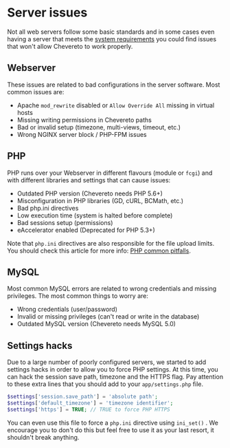 # Server issues

Not all web servers follow some basic standards and in some cases even having a server that meets the [system requirements](./requirements.md) you could find issues that won't allow Chevereto to work properly.

## Webserver

These issues are related to bad configurations in the server software. Most common issues are:

- Apache `mod_rewrite` disabled or `Allow Override All` missing in virtual hosts
- Missing writing permissions in Chevereto paths
- Bad or invalid setup (timezone, multi-views, timeout, etc.)
- Wrong NGINX server block / PHP-FPM issues

## PHP

PHP runs over your Webserver in different flavours (module or `fcgi`) and with different libraries and settings that can cause issues:

- Outdated PHP version (Chevereto needs PHP 5.6+)
- Misconfiguration in PHP libraries (GD, cURL, BCMath, etc.)
- Bad php.ini directives
- Low execution time (system is halted before complete)
- Bad sessions setup (permissions)
- eAccelerator enabled (Deprecated for PHP 5.3+)

Note that `php.ini` directives are also responsible for the file upload limits. You should check this article for more info: [PHP common pitfalls](http://www.php.net/manual/en/features.file-upload.common-pitfalls.php).

## MySQL

Most common MySQL errors are related to wrong credentials and missing privileges. The most common things to worry are:

- Wrong credentials (user/password)
- Invalid or missing privileges (can't read or write in the database)
- Outdated MySQL version (Chevereto needs MySQL 5.0)

## Settings hacks

Due to a large number of poorly configured servers, we started to add settings hacks in order to allow you to force PHP settings. At this time, you can hack the session save path, timezone and the HTTPS flag. Pay attention to these extra lines that you should add to your `app/settings.php` file.

```php
$settings['session.save_path'] = 'absolute path';
$settings['default_timezone'] = 'timezone identifier';
$settings['https'] = TRUE; // TRUE to force PHP HTTPS
```

You can even use this file to force a `php.ini` directive using `ini_set()` . We encourage you to don't do this but feel free to use it as your last resort, it shouldn't break anything.
